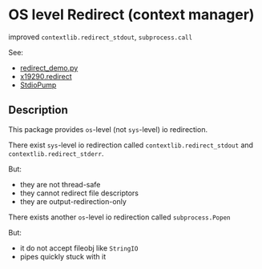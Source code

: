 # OS level Redirect (context manager)

improved `contextlib.redirect_stdout`, `subprocess.call`

See:
- [redirect_demo.py](x19290/redirect/redirect_demo.py)
- [x19290.redirect](x19290/redirect/redirect.py)
- [StdioPump](x19290/redirect/stdiopump.py)

## Description

This package provides `os`-level (not `sys`-level) io redirection.

There exist `sys`-level io redirection called
`contextlib.redirect_stdout` and `contextlib.redirect_stderr`.

But:
- they are not thread-safe
- they cannot redirect file descriptors
- they are output-redirection-only

There exists another `os`-level io redirection called `subprocess.Popen`

But:
- it do not accept fileobj like `StringIO`
- pipes quickly stuck with it
